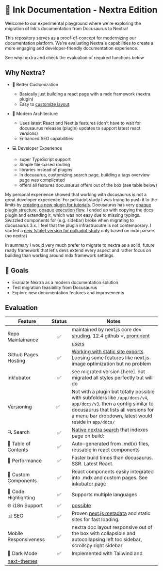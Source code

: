 # 🌟 Ink Documentation - Nextra Edition

Welcome to our experimental playground where we're exploring the migration of
Ink's documentation from Docusaurus to Nextra!

This repository serves as a proof-of-concept for modernizing our documentation
platform. We're evaluating Nextra's capabilities to create a more engaging and
developer-friendly documentation experience.

See why nextra and check the evaluation of required functions below

## Why Nextra?

- 🎨 Better Customization

  - Basically just building a react page with a mdx framework (nextra plugin)
  - Easy to [customize layout](https://nextra.site/docs/custom-theme)

- 🚀 Modern Architecture

  - Uses latest React and Next.js features (don't have to wait for docusaurus
    releases (plugin) updates to support latest react versions)
  - Enhanced SEO capabilities

- 💻 Developer Experience
  - super TypeScript support
  - Simple file-based routing
  - libraries instead of plugins
  - In docuaurus, customizing search page, building a tags overview page was
    complicated
  - offers all features docusaurus offers out of the box (see table below)

My personal experience showed that working with docusaurus is not a great
developer experience. For polkadot.study I was trying to push it to the limits
by
[creating a new plugin for tutorials](https://github.com/PolkadotStudy/polkadot.study/tree/staging/plugin-content-tutorials).
Docusaurus has very
[opaque plugin structure, opaque execution flow](https://docusaurus.io/docs/advanced/plugins).
I ended up with copying the docs plugin and extending it, which was not easy due
to missing typings. Swizzled components for (e.g. sidebar) broke when migrating
to docusaurus 3.x. I feel that the plugin infrastrucutre is not contemporary. I
started a
[new (stale) version for polkadot.study](https://github.com/PolkadotStudy/polkadot.study/tree/staging/plugin-content-tutorials)
only based on mdx parsers (no nextra)

In summary I would very much prefer to migrate to nextra as a solid, future
ready framework that let's devs extend every aspect and rather focus on building
than working around mdx framework settings.

## 🎯 Goals

- Evaluate Nextra as a modern documentation solution
- Test migration feasibility from Docusaurus
- Explore new documentation features and improvements

## Evaluation

| Feature                                                          | Status | Notes                                                                                                                                                                                                              |
| ---------------------------------------------------------------- | :----: | ------------------------------------------------------------------------------------------------------------------------------------------------------------------------------------------------------------------ |
| Repo Maintainance                                                |   ✅   | maintained by next.js core dev [shuding](https://github.com/shuding). 12.4 github ⭐️, [prominent users](https://nextra.site/showcase)                                                                             |
| Github Pages Hosting                                             |   ✅   | [Working with static site exports](https://nextra.site/docs/guide/static-exports). Loosing some features like next.js image optimization but no problem                                                            |
| ink!ubator                                                       |   ✅   | see migrated version [here]. not migrated all styles perfectly but will do                                                                                                                                         |
| Versioning                                                       |  ✅    | Not with a plugin but totally possible with subfolders like `/app/docs/v4`, `app/docs/v3`. then a config similar to docusaurus that lists all versions for a menu bar dropdown, latest would reside in `app/docs/` |
| 🔍 Search                                                        |   ✅   | [Native nextra search](https://nextra.site/docs/guide/search) that indexes page on build:                                                                                                                          |
| 📖 Table of Contents                                             |   ✅   | Auto-generated from .md(x) files, reusable in react components                                                                                                                                                     |
| 🚀 Performance                                                   |   ✅   | Faster build times than docusaurus. SSR. Latest React.                                                                                                                                                             |
| 🔗 Custom Components                                             |   ✅   | React components easily integrated into .mdx and custom pages. See [inkubator page](/app/ubator/page.tsx)                                                                                                          |
| 📝 Code Highlighting                                             |   ✅   | Supports multiple languages                                                                                                                                                                                        |
| 🌐 i18n Support                                                  |   ✅   | [possible](https://nextra.site/docs/guide/i18n)                                                                                                                                                                    |
| 📊 SEO                                                           |   ✅   | Proven [next.js metadata](https://nextjs.org/docs/app/building-your-application/optimizing/metadata) and static sites for fast loading.                                                                            |
| Mobile Responsiveness                                            |   ✅   | nextra doc layout responsive out of the box with collapsible and autocollapsing left toc sidebar, scrollspy right sidebar                                                                                          |
| 🌙 Dark Mode                                                     |   ✅   | Implemented with Tailwind and                                                                                                                                                                                      |
| [next-themes](https://github.com/pacocoursey/next-themes#readme) |

